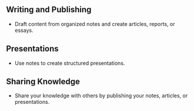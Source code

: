 ## Writing and Publishing
- Draft content from organized notes and create articles, reports, or essays.

## Presentations
- Use notes to create structured presentations.

## Sharing Knowledge
- Share your knowledge with others by publishing your notes, articles, or presentations.